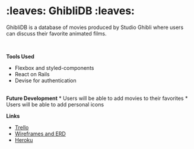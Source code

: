 <h1> :leaves: GhibliDB :leaves: </h1>

<p>GhibliDB is a database of movies produced by Studio Ghibli where users can discuss their favorite animated films. </p>
<br />

<b> Tools Used </b>
* Flexbox and styled-components
* React on Rails
* Devise for authentication
<br />
<b>Future Development</b>
* Users will be able to add movies to their favorites
* Users will be able to add personal icons
<br />



<b> Links </b>
* <a href="https://trello.com/b/4eem0iVq/wdi-unit-4-project-ghiblidb"> Trello </a>
* <a href="http://ibb.co/album/gROA8v"> Wireframes and ERD </a>
* <a href="https://ghiblidb.herokuapp.com/"> Heroku </a>
